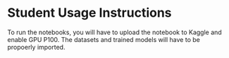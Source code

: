 # Student Usage Instructions

To run the notebooks, you will have to upload the notebook to Kaggle and enable GPU P100. The datasets and trained models will have to be propoerly imported.